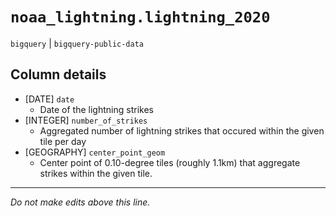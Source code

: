 # `noaa_lightning.lightning_2020`
`bigquery` | `bigquery-public-data`

## Column details
* [DATE]      `date`
  - Date of the lightning strikes
* [INTEGER]   `number_of_strikes`
  - Aggregated number of lightning strikes that occured within the given tile per day
* [GEOGRAPHY] `center_point_geom`
  - Center point of 0.10-degree tiles (roughly 1.1km) that aggregate strikes within the given tile.

-------------------------------------------------------------------------------
*Do not make edits above this line.*
